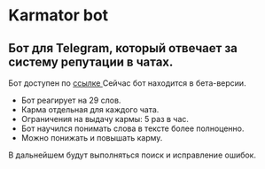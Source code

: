 # Karmator bot
## Бот для Telegram, который отвечает за систему репутации в чатах.
Бот доступен по [ ссылке ]( http://t.me/a_lot_of_Pain_creatures_bot )
Сейчас бот находится в бета-версии.
* Бот реагирует на 29 слов.
* Карма отдельная для каждого чата.
* Ограничения на выдачу кармы: 5 раз в час.
* Бот научился понимать слова в тексте более полноценно.
* Можно понижать и повышать карму.

В дальнейшем будут выполняться поиск и исправление ошибок.